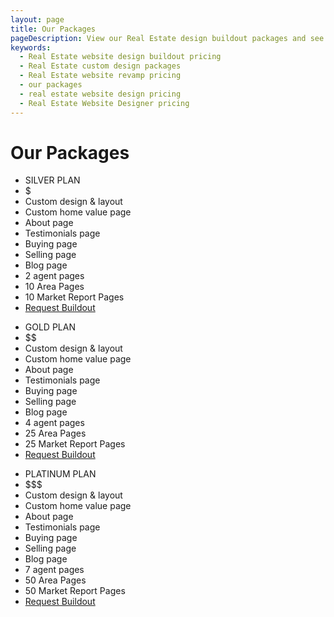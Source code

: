 ```yaml
---
layout: page
title: Our Packages
pageDescription: View our Real Estate design buildout packages and see how we can help you on your next web project.
keywords:
  - Real Estate website design buildout pricing
  - Real Estate custom design packages
  - Real Estate website revamp pricing
  - our packages
  - real estate website design pricing
  - Real Estate Website Designer pricing
---
```


<div id="our-packages">
  <h1>Our Packages</h1>
  <div class="container">
    <div class="full-width-inner-section inner-section-10 widget-area" style="padding-bottom:0;">
        <section id="text-43" class="widget widget_text">
            <div class="widget-wrap">
                <div class="textwidget">
                    <div class="pricing-table-container one-third first">
                        <ul class="pricing-table-list">
                            <li class="pricing-table-main-header">SILVER PLAN</li>
                            <li class="pricing-table-cost-header">$</li>
                            <li class="pricing-table-cell">Custom design & layout</li>
                            <li class="pricing-table-cell">Custom home value page</li>
                            <li class="pricing-table-cell">About page</li>
                            <li class="pricing-table-cell">Testimonials page</li>
                            <li class="pricing-table-cell">Buying page</li>
                            <li class="pricing-table-cell">Selling page</li>
                            <li class="pricing-table-cell">Blog page</li>
                            <li class="pricing-table-cell">2 agent pages</li>
                            <li class="pricing-table-cell">10 Area Pages</li>
                            <li class="pricing-table-cell">10 Market Report Pages</li>
                            <li class="pricing-table-button"><a class="button" href="/realgeeks-buildout-form">Request Buildout</a></li>
                        </ul>
                    </div>
                    <div class="pricing-table-container one-third">
                        <ul class="pricing-table-list">
                            <li class="pricing-table-main-header">GOLD PLAN</li>
                            <li class="pricing-table-cost-header">$$</li>
                            <li class="pricing-table-cell">Custom design & layout</li>
                            <li class="pricing-table-cell">Custom home value page</li>
                            <li class="pricing-table-cell">About page</li>
                            <li class="pricing-table-cell">Testimonials page</li>
                            <li class="pricing-table-cell">Buying page</li>
                            <li class="pricing-table-cell">Selling page</li>
                            <li class="pricing-table-cell">Blog page</li>
                            <li class="pricing-table-cell">4 agent pages</li>
                            <li class="pricing-table-cell">25 Area Pages</li>
                            <li class="pricing-table-cell">25 Market Report Pages</li>
                            <li class="pricing-table-button"><a class="button" href="/realgeeks-buildout-form">Request Buildout</a></li>
                        </ul>
                    </div>
                    <div class="pricing-table-container one-third">
                        <ul class="pricing-table-list">
                            <li class="pricing-table-main-header">PLATINUM PLAN</li>
                            <li class="pricing-table-cost-header">$$$</li>
                            <li class="pricing-table-cell">Custom design & layout</li>
                            <li class="pricing-table-cell">Custom home value page</li>
                            <li class="pricing-table-cell">About page</li>
                            <li class="pricing-table-cell">Testimonials page</li>
                            <li class="pricing-table-cell">Buying page</li>
                            <li class="pricing-table-cell">Selling page</li>
                            <li class="pricing-table-cell">Blog page</li>
                            <li class="pricing-table-cell">7 agent pages</li>
                            <li class="pricing-table-cell">50 Area Pages</li>
                            <li class="pricing-table-cell">50 Market Report Pages</li>
                            <li class="pricing-table-button"><a class="button" href="/realgeeks-buildout-form">Request Buildout</a></li>
                        </ul>
                    </div>
                    <!-- <div class="pricing-table-container one-third first">
                        <ul class="pricing-table-list">
                            <li class="pricing-table-main-header">Custom Plan</li>
                            <li class="pricing-table-cost-header">$55/Hour</li>
                            <li class="pricing-table-cell">Custom Pages</li>
                            <li class="pricing-table-cell">Animations</li>
                            <li class="pricing-table-cell">Custom Forms</li>
                            <li class="pricing-table-button"><a class="button" href="/realgeeks-buildout-form">Request Buildout</a></li>
                        </ul>
                    </div> -->
                </div>
            </div>
        </section>
    </div>
  </div>
</div>
